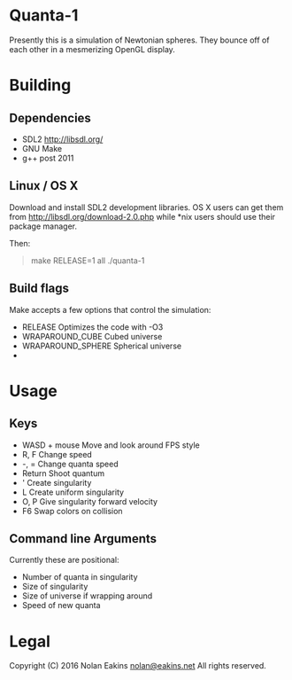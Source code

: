 Quanta-1
===

Presently this is a simulation of Newtonian spheres. They bounce off of each
other in a mesmerizing OpenGL display.

Building
===

Dependencies
---

  * SDL2 http://libsdl.org/
  * GNU Make
  * g++ post 2011

Linux / OS X
---

Download and install SDL2 development libraries. OS X users can get them
from http://libsdl.org/download-2.0.php while *nix users should use their
package manager.

Then:

  > make RELEASE=1 all
  > ./quanta-1

Build flags
---

Make accepts a few options that control the simulation:

  * RELEASE		Optimizes the code with -O3
  * WRAPAROUND_CUBE	Cubed universe
  * WRAPAROUND_SPHERE	Spherical universe
  * 

Usage
===

Keys
---

  * WASD + mouse	Move and look around FPS style
  * R, F		Change speed
  * -, =		Change quanta speed
  * Return		Shoot quantum
  * '			Create singularity
  * L			Create uniform singularity
  * O, P		Give singularity forward velocity
  * F6			Swap colors on collision

Command line Arguments
---

Currently these are positional:

  * Number of quanta in singularity
  * Size of singularity
  * Size of universe if wrapping around
  * Speed of new quanta

Legal
===

Copyright (C) 2016 Nolan Eakins <nolan@eakins.net>
All rights reserved.
